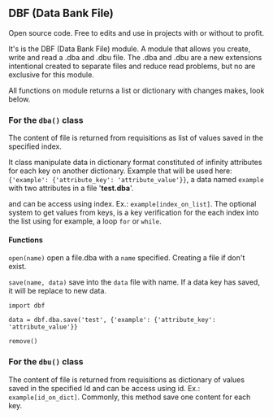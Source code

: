 ## DBF (Data Bank File)

Open source code. Free to edits and use in projects with or without to profit.

It's is the DBF (Data Bank File) module. A module that allows you create, write and read a .dba and .dbu file.
The .dba and .dbu are a new extensions intentional created to separate files and reduce read problems, but no are exclusive for this module.

All functions on module returns a list or dictionary with changes makes, look below. 

### **For the `dba()` class**

The content of file is returned from requisitions as list of values saved in the specified index.

It class manipulate data in dictionary format constituted of infinity attributes for each key on another dictionary. Example that will be used here: `{'example': {'attribute_key': 'attribute_value'}}`, a data named `example` with two attributes in a file '**test.dba**'.

and can be access using index. Ex.: `example[index_on_list]`. The optional system to get values from keys, is a key verification for the each index into the list using for example, a loop `for` or `while`.

#### **Functions**

`open(name)` open a file.dba with a `name` specified. Creating a file if don't exist.

`save(name, data)` save into the `data` file with name. If a data key has saved, it will be replace to new data.

```
import dbf 

data = dbf.dba.save('test', {'example': {'attribute_key': 'attribute_value'}}
```
`remove()`


### **For the `dbu()` class**
  
The content of file is returned from requisitions as dictionary of values saved in the specified Id
and can be access using id. Ex.: `example[id_on_dict]`. Commonly, this method save one content for each key.

